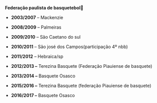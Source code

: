  

​           **Federação paulista de basquetebol:basketball:**  

 

-  **2003/2007** – Mackenzie

- **2008/2009** – Palmeiras 

- **2009/2010** – São Caetano do sul

- **2010/2011** – São josé dos Campos(participação 4º nbb)

- **2011/2012** – Hebraica/sp

- **2012/2013 –** Terezina Basquete (Federação Piauiense de basquete)

- **2013/2014 –** Basquete Osasco

- **2015/2016 –** Terezina Basquete (federação Piauiense de basquete)

-  **2016/2017 –** Basquete Osasco
